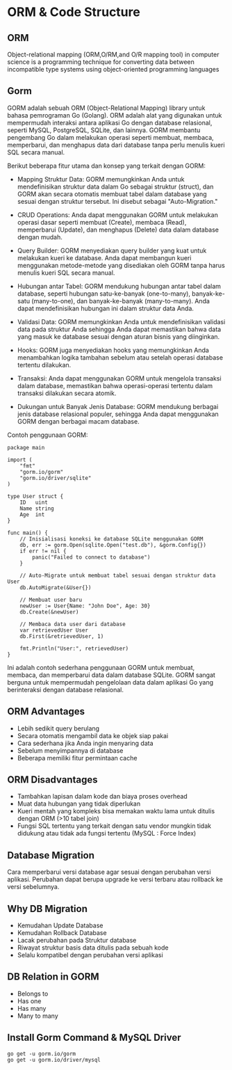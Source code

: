 # ORM & Code Structure

## ORM

Object-relational mapping (ORM,O/RM,and O/R mapping tool) in computer science is a programming technique for converting data between incompatible type systems using object-oriented programming languages

## Gorm

GORM adalah sebuah ORM (Object-Relational Mapping) library untuk bahasa pemrograman Go (Golang). ORM adalah alat yang digunakan untuk mempermudah interaksi antara aplikasi Go dengan database relasional, seperti MySQL, PostgreSQL, SQLite, dan lainnya. GORM membantu pengembang Go dalam melakukan operasi seperti membuat, membaca, memperbarui, dan menghapus data dari database tanpa perlu menulis kueri SQL secara manual.

Berikut beberapa fitur utama dan konsep yang terkait dengan GORM:

- Mapping Struktur Data: GORM memungkinkan Anda untuk mendefinisikan struktur data dalam Go sebagai struktur (struct), dan GORM akan secara otomatis membuat tabel dalam database yang sesuai dengan struktur tersebut. Ini disebut sebagai "Auto-Migration."

- CRUD Operations: Anda dapat menggunakan GORM untuk melakukan operasi dasar seperti membuat (Create), membaca (Read), memperbarui (Update), dan menghapus (Delete) data dalam database dengan mudah.

- Query Builder: GORM menyediakan query builder yang kuat untuk melakukan kueri ke database. Anda dapat membangun kueri menggunakan metode-metode yang disediakan oleh GORM tanpa harus menulis kueri SQL secara manual.

- Hubungan antar Tabel: GORM mendukung hubungan antar tabel dalam database, seperti hubungan satu-ke-banyak (one-to-many), banyak-ke-satu (many-to-one), dan banyak-ke-banyak (many-to-many). Anda dapat mendefinisikan hubungan ini dalam struktur data Anda.

- Validasi Data: GORM memungkinkan Anda untuk mendefinisikan validasi data pada struktur Anda sehingga Anda dapat memastikan bahwa data yang masuk ke database sesuai dengan aturan bisnis yang diinginkan.

- Hooks: GORM juga menyediakan hooks yang memungkinkan Anda menambahkan logika tambahan sebelum atau setelah operasi database tertentu dilakukan.

- Transaksi: Anda dapat menggunakan GORM untuk mengelola transaksi dalam database, memastikan bahwa operasi-operasi tertentu dalam transaksi dilakukan secara atomik.

- Dukungan untuk Banyak Jenis Database: GORM mendukung berbagai jenis database relasional populer, sehingga Anda dapat menggunakan GORM dengan berbagai macam database.

Contoh penggunaan GORM:

```
package main

import (
    "fmt"
    "gorm.io/gorm"
    "gorm.io/driver/sqlite"
)

type User struct {
    ID   uint
    Name string
    Age  int
}

func main() {
    // Inisialisasi koneksi ke database SQLite menggunakan GORM
    db, err := gorm.Open(sqlite.Open("test.db"), &gorm.Config{})
    if err != nil {
        panic("Failed to connect to database")
    }

    // Auto-Migrate untuk membuat tabel sesuai dengan struktur data User
    db.AutoMigrate(&User{})

    // Membuat user baru
    newUser := User{Name: "John Doe", Age: 30}
    db.Create(&newUser)

    // Membaca data user dari database
    var retrievedUser User
    db.First(&retrievedUser, 1)

    fmt.Println("User:", retrievedUser)
}

```

Ini adalah contoh sederhana penggunaan GORM untuk membuat, membaca, dan memperbarui data dalam database SQLite. GORM sangat berguna untuk mempermudah pengelolaan data dalam aplikasi Go yang berinteraksi dengan database relasional.

## ORM Advantages

- Lebih sedikit query berulang
- Secara otomatis mengambil data ke objek siap pakai
- Cara sederhana jika Anda ingin menyaring data
- Sebelum menyimpannya di database
- Beberapa memiliki fitur permintaan cache

## ORM Disadvantages

- Tambahkan lapisan dalam kode dan biaya proses overhead
- Muat data hubungan yang tidak diperlukan
- Kueri mentah yang kompleks bisa memakan waktu lama untuk ditulis dengan ORM (>10 tabel join)
- Fungsi SQL tertentu yang terkait dengan satu vendor mungkin tidak didukung atau tidak ada fungsi tertentu (MySQL : Force Index)

## Database Migration

Cara memperbarui versi database agar sesuai dengan perubahan versi aplikasi. Perubahan dapat berupa upgrade ke versi terbaru atau rollback ke versi sebelumnya.

## Why DB Migration

- Kemudahan Update Database
- Kemudahan Rollback Database
- Lacak perubahan pada Struktur database
- Riwayat struktur basis data ditulis pada sebuah kode
- Selalu kompatibel dengan perubahan versi aplikasi

## DB Relation in GORM

- Belongs to
- Has one
- Has many
- Many to many

## Install Gorm Command & MySQL Driver

```
go get -u gorm.io/gorm
go get -u gorm.io/driver/mysql
```

